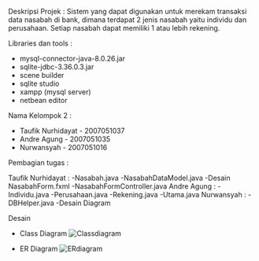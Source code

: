 Deskripsi Projek :
Sistem yang dapat digunakan untuk merekam transaksi data nasabah di bank, dimana terdapat 2 jenis nasabah yaitu individu dan perusahaan. Setiap nasabah dapat memiliki 1 atau lebih rekening.

Libraries dan tools :
- mysql-connector-java-8.0.26.jar
- sqlite-jdbc-3.36.0.3.jar
- scene builder
- sqlite studio
- xampp (mysql server)
- netbean editor

Nama Kelompok 2 :
- Taufik Nurhidayat - 2007051037
- Andre Agung - 2007051035
- Nurwansyah - 2007051016

Pembagian tugas :

Taufik Nurhidayat :
-Nasabah.java
-NasabahDataModel.java
-Desain NasabahForm.fxml
-NasabahFormController.java
Andre Agung :
-Individu.java
-Perusahaan.java
-Rekening.java
-Utama.java
Nurwansyah :
-DBHelper.java
-Desain Diagram

Desain
- Class Diagram
![Classdiagram](https://user-images.githubusercontent.com/95567390/147413605-ea641260-c59f-4c8f-9ac8-49c9de47a9f7.png)

- ER Diagram
![ERdiagram](https://user-images.githubusercontent.com/95567390/147413611-836598fd-5c17-4c35-9c40-f93377797d48.png)
